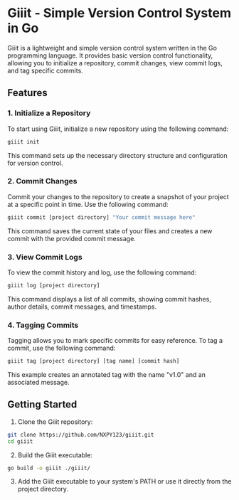 # Giiit - Simple Version Control System in Go

Giiit is a lightweight and simple version control system written in the Go programming language. It provides basic version control functionality, allowing you to initialize a repository, commit changes, view commit logs, and tag specific commits.

## Features

### 1. Initialize a Repository

To start using Giiit, initialize a new repository using the following command:

```bash
giiit init
```

This command sets up the necessary directory structure and configuration for version control.

### 2. Commit Changes

Commit your changes to the repository to create a snapshot of your project at a specific point in time. Use the following command:

```bash
giiit commit [project directory] "Your commit message here"
```

This command saves the current state of your files and creates a new commit with the provided commit message.

### 3. View Commit Logs

To view the commit history and log, use the following command:

```bash
giiit log [project directory]
```

This command displays a list of all commits, showing commit hashes, author details, commit messages, and timestamps.

### 4. Tagging Commits

Tagging allows you to mark specific commits for easy reference. To tag a commit, use the following command:

```bash
giiit tag [project directory] [tag name] [commit hash]
```

This example creates an annotated tag with the name "v1.0" and an associated message.

## Getting Started

1. Clone the Giiit repository:

```bash
git clone https://github.com/NXPY123/giiit.git
cd giiit
```

2. Build the Giiit executable:

```bash
go build -o giiit ./giiit/
```

3. Add the Giiit executable to your system's PATH or use it directly from the project directory.


